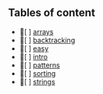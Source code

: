## Tables of content
- 📁[ ] [arrays](./arrays)
- 📁[ ] [backtracking](./backtracking)
- 📁[ ] [easy](./easy)
- 📁[ ] [intro](./intro)
- 📁[ ] [patterns](./patterns)
- 📁[ ] [sorting](./sorting)
- 📁[ ] [strings](./strings)
